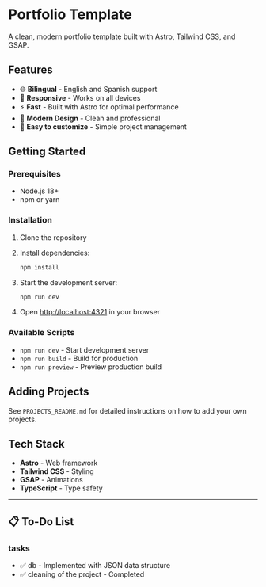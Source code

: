 # Portfolio Template

A clean, modern portfolio template built with Astro, Tailwind CSS, and GSAP.

## Features

- 🌐 **Bilingual** - English and Spanish support
- 📱 **Responsive** - Works on all devices
- ⚡ **Fast** - Built with Astro for optimal performance
- 🎨 **Modern Design** - Clean and professional
- 📝 **Easy to customize** - Simple project management

## Getting Started

### Prerequisites

- Node.js 18+ 
- npm or yarn

### Installation

1. Clone the repository
2. Install dependencies:
   ```bash
   npm install
   ```

3. Start the development server:
   ```bash
   npm run dev
   ```

4. Open [http://localhost:4321](http://localhost:4321) in your browser

### Available Scripts

- `npm run dev` - Start development server
- `npm run build` - Build for production
- `npm run preview` - Preview production build

## Adding Projects

See `PROJECTS_README.md` for detailed instructions on how to add your own projects.

## Tech Stack

- **Astro** - Web framework
- **Tailwind CSS** - Styling
- **GSAP** - Animations
- **TypeScript** - Type safety

---

## 📋 To-Do List

### tasks
* ✅ db - Implemented with JSON data structure
* ✅ cleaning of the project - Completed